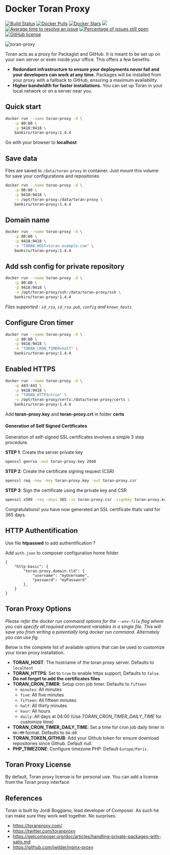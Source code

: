 # Docker Toran Proxy

[![Build Status](https://img.shields.io/travis/bankiru/docker-toran-proxy/master.svg?style=flat-square)](https://travis-ci.org/bankiru/docker-toran-proxy)
[![Docker Pulls](https://img.shields.io/docker/pulls/bankiru/toran-proxy.svg?style=flat-square)](https://hub.docker.com/r/bankiru/toran-proxy/)
[![Docker Stars](https://img.shields.io/docker/stars/bankiru/toran-proxy.svg?style=flat-square)](https://hub.docker.com/r/bankiru/toran-proxy/)
[![](https://badge.imagelayers.io/bankiru/toran-proxy:latest.svg)](https://imagelayers.io/?images=bankiru/toran-proxy:latest 'Get your own badge on imagelayers.io')
[![Average time to resolve an issue](http://isitmaintained.com/badge/resolution/bankiru/docker-toran-proxy.svg)](http://isitmaintained.com/project/bankiru/docker-toran-proxy "Average time to resolve an issue")
[![Percentage of issues still open](http://isitmaintained.com/badge/open/bankiru/docker-toran-proxy.svg)](http://isitmaintained.com/project/bankiru/docker-toran-proxy "Percentage of issues still open")
[![GitHub license](https://img.shields.io/:license-mit-blue.svg?style=flat-square)]()

![toran-proxy](https://raw.githubusercontent.com/bankiru/docker-toran-proxy/master/img/toran-proxy.png "Toran-Proxy")

Toran acts as a proxy for Packagist and GitHub. It is meant to be set up on your own server or even inside your office. This offers a few benefits:

- **Redundant infrastructure to ensure your deployments never fail and your developers can work at any time.** Packages will be installed from your proxy with a fallback to GitHub, ensuring a maximum availability.
- **Higher bandwidth for faster installations.** You can set up Toran in your local network or on a server near you.

## Quick start

```bash
docker run --name toran-proxy -d \
    -p 80:80 \
    -p 9418:9418 \
    bankiru/toran-proxy:1.4.4
```
Go with your browser to **localhost**

## Save data

Files are saved to `/data/toran-proxy` in container. Just mount this volume for save your configurations and repositories

```bash
docker run --name toran-proxy -d \
    -p 80:80 \
    -p 9418:9418 \
    -v /opt/toran-proxy:/data/toran-proxy \
    bankiru/toran-proxy:1.4.4
```

## Domain name

```bash
docker run --name toran-proxy -d \
    -p 80:80 \
    -p 9418:9418 \
    -e "TORAN_HOST=toran.example.com" \
    bankiru/toran-proxy:1.4.4
```

## Add ssh config for private repository

```bash
docker run --name toran-proxy -d \
    -p 80:80 \
    -p 9418:9418 \
    -v /opt/toran-proxy/ssh:/data/toran-proxy/ssh \
    bankiru/toran-proxy:1.4.4
```
*Files supported : `id_rsa`, `id_rsa.pub`, `config` and `known_hosts`*

## Configure Cron timer

```bash
docker run --name toran-proxy -d \
    -p 80:80 \
    -p 9418:9418 \
    -e "TORAN_CRON_TIMER=half" \
    bankiru/toran-proxy:1.4.4
```

## Enabled HTTPS

```bash
docker run --name toran-proxy -d \
    -p 443:443 \
    -p 9418:9418 \
    -e "TORAN_HTTPS=true" \
    -v /opt/toran-proxy/certs:/data/toran-proxy/certs \
    bankiru/toran-proxy:1.4.4
```
Add **toran-proxy.key** and **toran-proxy.crt** in folder **certs**

#### Generation of Self Signed Certificates

Generation of self-signed SSL certificates involves a simple 3 step procedure.

**STEP 1**: Create the server private key

```bash
openssl genrsa -out toran-proxy.key 2048
```

**STEP 2**: Create the certificate signing request (CSR)

```bash
openssl req -new -key toran-proxy.key -out toran-proxy.csr
```

**STEP 3**: Sign the certificate using the private key and CSR

```bash
openssl x509 -req -days 365 -in toran-proxy.csr -signkey toran-proxy.key -out toran-proxy.crt
```

Congratulations! you have now generated an SSL certificate thats valid for 365 days.

## HTTP Authentification

Use file **htpasswd** to add authentification ?

Add `auth.json` to composer configuration home folder

```
{
    "http-basic": {
        "toran-proxy.domain.tld": {
            "username": "myUsername",
            "password": "myPassword"
        },
    }
}
```

## Toran Proxy Options

*Please refer the docker run command options for the `--env-file` flag where you can specify all required environment variables in a single file. This will save you from writing a potentially long docker run command. Alternately you can use fig.*

Below is the complete list of available options that can be used to customize your toran proxy installation.

- **TORAN_HOST**: The hostname of the toran proxy server. Defaults to `localhost`
- **TORAN_HTTPS**: Set to `true` to enable https support, Defaults to `false`. **Do not forget to add the certificates files**
- **TORAN_CRON_TIMER**: Setup cron job timer. Defaults to `fifteen`
    - `minutes`: All minutes
    - `five`: All five minutes
    - `fifteen`: All fifteen minutes
    - `half`: All thirty minutes
    - `hour`: All hours
    - `daily`: All days at 04:00 (Use *TORAN_CRON_TIMER_DAILY_TIME* for customize time)
- **TORAN_CRON_TIMER_DAILY_TIME**: Set a time for cron job daily timer in `HH:MM` format. Defaults to `04:00`
- **TORAN_TOKEN_GITHUB**: Add your Github token for ensure download repositories since Github. Default null.
- **PHP_TIMEZONE**: Configure timezone PHP. Default `Europe/Paris`.

## Toran Proxy License

By default, Toran proxy license is for personal use.
You can add a license from the Toran proxy interface

## References

Toran is built by Jordi Boggiano, lead developer of Composer. As such he can make sure they work well together. No surprises.

- https://toranproxy.com/
- https://twitter.com/toranproxy
- https://getcomposer.org/doc/articles/handling-private-packages-with-satis.md
- https://github.com/jwilder/nginx-proxy
